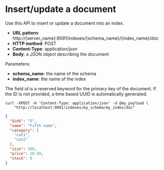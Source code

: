 # Insert/update a document

Use this API to insert or update a document into an index.

* **URL pattern**: http://{server_name}:9091/indexes/{schema_name}/{index_name}/doc
* **HTTP method**: POST
* **Content-Type**: application/json
* **Body**: a JSON object describing the document

Parameters:

* **schema_name**: the name of the schema
* **index_name**: the name of the index

The field $id$ is a reserved keyword for the primary key of the document.
If the ID is not provided, a time based UUID is automatically generated.

```shell
curl -XPOST -H 'Content-Type: application/json' -d @my_payload \
    "http://localhost:9091/indexes/my_schema/my_index/doc"
```

```json
{
  "$id$": "5",
  "name": "Fifth name",
  "category": [
    "cat1",
    "cat2"
  ],
  "size": 500,
  "price": 10.50,
  "stock": 0
}
```
